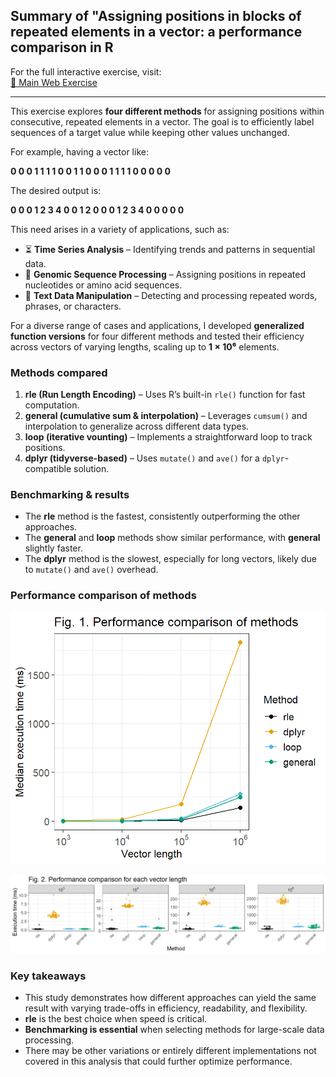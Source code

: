 ## **Summary of "Assigning positions in blocks of repeated elements in a vector: a performance comparison in R**

For the full interactive exercise, visit:  
[🔗 Main Web Exercise](https://ricardogonzalezgil.github.io/analysis-assign-positions-rep-elements-rgg/)  

---

This exercise explores **four different methods** for assigning positions within consecutive, repeated elements in a vector. The goal is to efficiently label sequences of a target value while keeping other values unchanged.

For example, having a vector like:

**0 0 0 1 1 1 1 0 0 1 1 0 0 0 1 1 1 1 0 0 0 0 0**

The desired output is:

**0 0 0 1 2 3 4 0 0 1 2 0 0 0 1 2 3 4 0 0 0 0 0**

This need arises in a variety of applications, such as:

- ⏳ **Time Series Analysis** – Identifying trends and patterns in sequential data.
- 🧬 **Genomic Sequence Processing** – Assigning positions in repeated nucleotides or amino acid sequences.
- 📖 **Text Data Manipulation** – Detecting and processing repeated words, phrases, or characters.

For a diverse range of cases and applications, I developed **generalized function versions** for four different methods and tested their efficiency across vectors of varying lengths, scaling up to **1 × 10⁶** elements.

### **Methods compared**

1. **rle (Run Length Encoding)** – Uses R’s built-in `rle()` function for fast computation.
2. **general (cumulative sum & interpolation)** – Leverages `cumsum()` and interpolation to generalize across different data types.
3. **loop (iterative vounting)** – Implements a straightforward loop to track positions.
4. **dplyr (tidyverse-based)** – Uses `mutate()` and `ave()` for a `dplyr`-compatible solution.

### **Benchmarking & results**

- The **rle** method is the fastest, consistently outperforming the other approaches.
- The **general** and **loop** methods show similar performance, with **general** slightly faster.
- The **dplyr** method is the slowest, especially for long vectors, likely due to `mutate()` and `ave()` overhead.

### **Performance comparison of methods**  

<img src="https://github.com/ricardogonzalezgil/analysis-assign-positions-rep-elements-rgg/blob/main/docs/index_files/figure-html/methods_comparison_fig1-1.png" style="width: 600px; height: auto;">

![Fig. 2: Performance comparison for each vector length](https://github.com/ricardogonzalezgil/analysis-assign-positions-rep-elements-rgg/blob/main/docs/index_files/figure-html/methods_comparison_fig2-1.png)  

### **Key takeaways**

- This study demonstrates how different approaches can yield the same result with varying trade-offs in efficiency, readability, and flexibility.
- **rle** is the best choice when speed is critical.
- **Benchmarking is essential** when selecting methods for large-scale data processing.
- There may be other variations or entirely different implementations not covered in this analysis that could further optimize performance.

